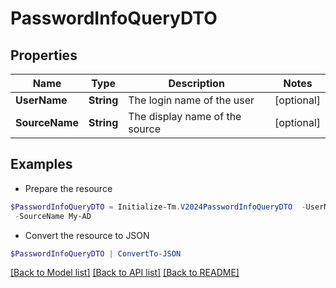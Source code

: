 # PasswordInfoQueryDTO
## Properties

Name | Type | Description | Notes
------------ | ------------- | ------------- | -------------
**UserName** | **String** | The login name of the user | [optional] 
**SourceName** | **String** | The display name of the source | [optional] 

## Examples

- Prepare the resource
```powershell
$PasswordInfoQueryDTO = Initialize-Tm.V2024PasswordInfoQueryDTO  -UserName Abby.Smith `
 -SourceName My-AD
```

- Convert the resource to JSON
```powershell
$PasswordInfoQueryDTO | ConvertTo-JSON
```

[[Back to Model list]](../README.md#documentation-for-models) [[Back to API list]](../README.md#documentation-for-api-endpoints) [[Back to README]](../README.md)


